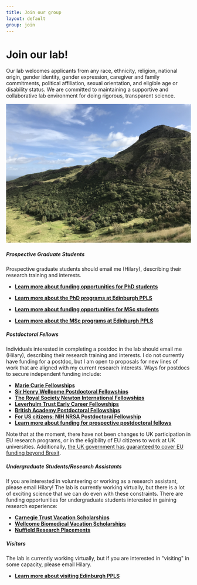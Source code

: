 ```yaml
---
title: Join our group
layout: default
group: join
---
```


# Join our lab!
Our lab welcomes applicants from any race, ethnicity, religion, national origin, gender identity, gender expression, caregiver and family commitments, political affiliation, sexual orientation, and eligible age or disability status. We are committed to maintaining a supportive and collaborative lab environment for doing rigorous, transparent science.
<br/>

<div class="col-md-7 order-md-1">
</div>
<div class="container px-2 max-width: 100%">
<img class="img-fluid mx-auto d-block" src="/static/img/Holyrood.png" alt="Holyrood">
</div>
<div class="row">
 
##### Prospective Graduate Students

Prospective graduate students should email me (Hilary), describing their research training and interests. 

  * **[Learn more about funding opportunities for PhD students](https://www.ed.ac.uk/ppls/psychology/prospective/postgraduate/funding-research-students)**
  * **[Learn more about the PhD programs at Edinburgh PPLS](https://www.ed.ac.uk/ppls/psychology/prospective/postgraduate/psychology-phd-programme)**


  * **[Learn more about funding opportunities for MSc students](https://www.ed.ac.uk/ppls/psychology/prospective/postgraduate/funding-msc-students)**
  * **[Learn more about the MSc programs at Edinburgh PPLS](https://www.ed.ac.uk/ppls/psychology/prospective/postgraduate/msc)**


##### Postdoctoral Fellows

Individuals interested in completing a postdoc in the lab should email me (Hilary), describing their research training and interests. I do not currently have funding for a postdoc, but I am open to proposals for new lines of work that are aligned with my current research interests. Ways for postdocs to secure independent funding include:

  * **[Marie Curie Fellowships](https://ec.europa.eu/research/mariecurieactions/actions/individual-fellowships_en)**
  * **[Sir Henry Wellcome Postdoctoral Fellowships](https://wellcome.org/grant-funding/schemes/sir-henry-wellcome-postdoctoral-fellowships)**
  * **[The Royal Society Newton International Fellowships](https://ec.europa.eu/research/mariecurieactions/actions/individual-fellowships_en)**
  * **[Leverhulm Trust Early Career Fellowships](https://www.leverhulme.ac.uk/early-career-fellowships)**
  * **[British Academy Postdoctoral Fellowships](https://www.thebritishacademy.ac.uk/funding/postdoctoral-fellowships/)**
  * **[For US citizens: NIH NRSA Postdoctoral Fellowship](https://researchtraining.nih.gov/programs/fellowships/F32)**
  * **[Learn more about funding for prospective postdoctoral fellows](https://ppls.ed.ac.uk/shared/postdoctoral-fellowships/)**

Note that at the moment, there have not been changes to UK participation in EU research programs, or in the eligibility of EU citizens to work at UK universities. Additionally, [the UK government has guaranteed to cover EU funding beyond Brexit](https://www.gov.uk/government/news/chancellor-philip-hammond-guarantees-eu-funding-beyond-date-uk-leaves-the-eu).


##### Undergraduate Students/Research Assistants
If you are interested in volunteering or working as a research assistant, please email Hilary! The lab is currently working virtually, but there is a lot of exciting science that we can do even with these constraints. There are funding opportunities for undergraduate students interested in gaining research experience:
  * **[Carnegie Trust Vacation Scholarships](https://www.carnegie-trust.org/award-schemes/vacation-scholarships/)**
  * **[Wellcome Biomedical Vacation Scholarships](https://wellcome.org/grant-funding/schemes/biomedical-vacation-scholarships)**
  * **[Nuffield Research Placements](https://www.nuffieldfoundation.org/students-teachers/nuffield-research-placements)**


##### Visitors
The lab is currently working virtually, but if you are interested in "visiting" in some capacity, please email Hilary. 
* **[Learn more about visiting Edinburgh PPLS](https://www.ed.ac.uk/ppls/psychology/research/academic-visitors)**
